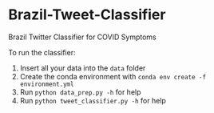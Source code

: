 # Brazil-Tweet-Classifier

Brazil Twitter Classifier for COVID Symptoms

To run the classifier:
1. Insert all your data into the `data` folder
2. Create the conda environment with `conda env create -f environment.yml`
3. Run `python data_prep.py -h` for help
4. Run `python tweet_classifier.py -h` for help
